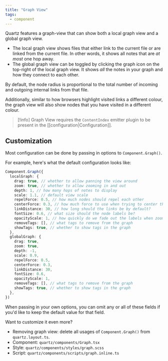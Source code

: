 ```yaml
---
title: "Graph View"
tags:
  - component
---
```


Quartz features a graph-view that can show both a local graph view and a global graph view.

- The local graph view shows files that either link to the current file or are linked from the current file. In other words, it shows all notes that are _at most_ one hop away.
- The global graph view can be toggled by clicking the graph icon on the top-right of the local graph view. It shows _all_ the notes in your graph and how they connect to each other.

By default, the node radius is proportional to the total number of incoming and outgoing internal links from that file.

Additionally, similar to how browsers highlight visited links a different colour, the graph view will also show nodes that you have visited in a different colour.

> [!info]
> Graph View requires the `ContentIndex` emitter plugin to be present in the [[configuration|Configuration]].

## Customization

Most configuration can be done by passing in options to `Component.Graph()`.

For example, here's what the default configuration looks like:

```typescript title="quartz.layout.ts"
Component.Graph({
  localGraph: {
    drag: true, // whether to allow panning the view around
    zoom: true, // whether to allow zooming in and out
    depth: 1, // how many hops of notes to display
    scale: 1.1, // default view scale
    repelForce: 0.5, // how much nodes should repel each other
    centerForce: 0.3, // how much force to use when trying to center the nodes
    linkDistance: 30, // how long should the links be by default?
    fontSize: 0.6, // what size should the node labels be?
    opacityScale: 1, // how quickly do we fade out the labels when zooming out?
    removeTags: [], // what tags to remove from the graph
    showTags: true, // whether to show tags in the graph
  },
  globalGraph: {
    drag: true,
    zoom: true,
    depth: -1,
    scale: 0.9,
    repelForce: 0.5,
    centerForce: 0.3,
    linkDistance: 30,
    fontSize: 0.6,
    opacityScale: 1,
    removeTags: [], // what tags to remove from the graph
    showTags: true, // whether to show tags in the graph
  },
})
```

When passing in your own options, you can omit any or all of these fields if you'd like to keep the default value for that field.

Want to customize it even more?

- Removing graph view: delete all usages of `Component.Graph()` from `quartz.layout.ts`.
- Component: `quartz/components/Graph.tsx`
- Style: `quartz/components/styles/graph.scss`
- Script: `quartz/components/scripts/graph.inline.ts`

